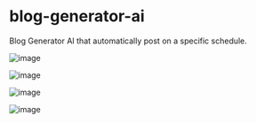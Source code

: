 # blog-generator-ai
Blog Generator AI that automatically post on a specific schedule.

![image](https://user-images.githubusercontent.com/10601417/235378941-918f1dc5-edf7-4a19-ab02-c3f3539c3b79.png)

![image](https://user-images.githubusercontent.com/10601417/235378950-5a842e8f-ea09-4756-b23a-082499654d6d.png)

![image](https://user-images.githubusercontent.com/10601417/235378966-34623e54-a817-4ba8-a4b2-219684a58e8d.png)

![image](https://user-images.githubusercontent.com/10601417/235378969-9cbd1c76-7086-4a98-83a7-29e6f62a7549.png)
